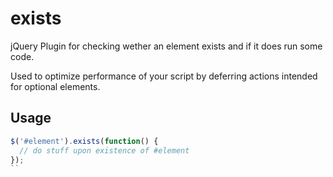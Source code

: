 exists
======

jQuery Plugin for checking wether an element exists and if it does run some code.

Used to optimize performance of your script by deferring actions intended for optional elements.

Usage
-----
```javascript
$('#element').exists(function() {
  // do stuff upon existence of #element
});
``
